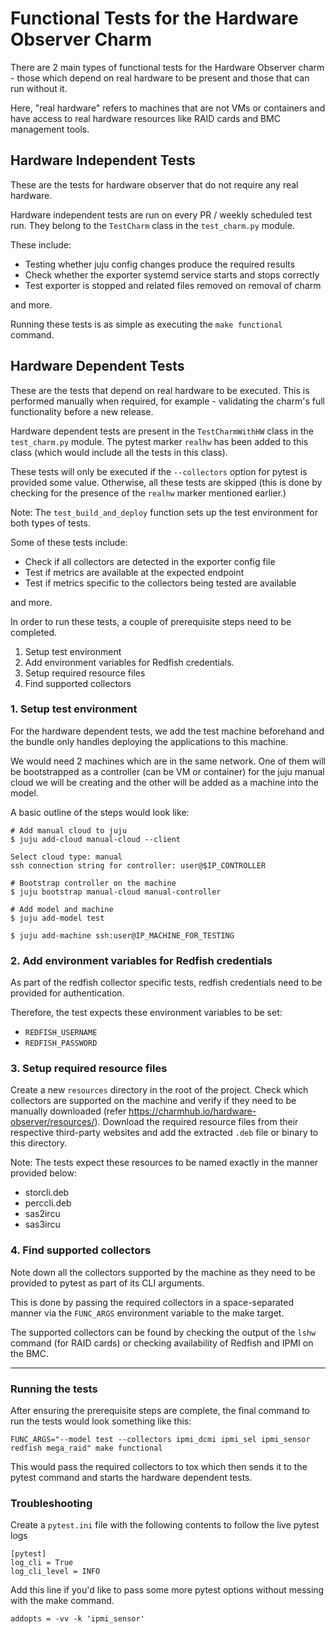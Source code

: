 # Functional Tests for the Hardware Observer Charm
There are 2 main types of functional tests for the Hardware Observer charm - those which depend on real hardware to be present and those that can run without it.

Here, "real hardware" refers to machines that are not VMs or containers and have access to real hardware resources like RAID cards and BMC management tools.

## Hardware Independent Tests
These are the tests for hardware observer that do not require any real hardware.

Hardware independent tests are run on every PR / weekly scheduled test run. They belong to the `TestCharm` class in the `test_charm.py` module.

These include:
* Testing whether juju config changes produce the required results
* Check whether the exporter systemd service starts and stops correctly
* Test exporter is stopped and related files removed on removal of charm

and more.

Running these tests is as simple as executing the `make functional` command.

## Hardware Dependent Tests
These are the tests that depend on real hardware to be executed. This is performed manually when required, for example - validating the charm's full functionality before a new release.

Hardware dependent tests are present in the `TestCharmWithHW` class in the `test_charm.py` module. The pytest marker `realhw` has been added to this class (which would include all the tests in this class).

These tests will only be executed if the `--collectors` option for pytest is provided some value. Otherwise, all these tests are skipped (this is done by checking for the presence of the `realhw` marker mentioned earlier.)

Note: The `test_build_and_deploy` function sets up the test environment for both types of tests.

Some of these tests include:
* Check if all collectors are detected in the exporter config file
* Test if metrics are available at the expected endpoint
* Test if metrics specific to the collectors being tested are available

and more.

In order to run these tests, a couple of prerequisite steps need to be completed.
1. Setup test environment
2. Add environment variables for Redfish credentials.
3. Setup required resource files
4. Find supported collectors

### 1. Setup test environment
For the hardware dependent tests, we add the test machine beforehand and the bundle only handles deploying the applications to this machine.

We would need 2 machines which are in the same network. One of them will be bootstrapped as a controller (can be VM or container) for the juju manual cloud we will be creating and the other will be added as a machine into the model.

A basic outline of the steps would look like:
```
# Add manual cloud to juju
$ juju add-cloud manual-cloud --client

Select cloud type: manual
ssh connection string for controller: user@$IP_CONTROLLER

# Bootstrap controller on the machine
$ juju bootstrap manual-cloud manual-controller

# Add model and machine
$ juju add-model test

$ juju add-machine ssh:user@IP_MACHINE_FOR_TESTING
```

### 2. Add environment variables for Redfish credentials
As part of the redfish collector specific tests, redfish credentials need to be provided for authentication.

Therefore, the test expects these environment variables to be set:
* `REDFISH_USERNAME`
* `REDFISH_PASSWORD`

### 3. Setup required resource files
Create a new `resources` directory in the root of the project.
Check which collectors are supported on the machine and verify if they need to be manually downloaded (refer https://charmhub.io/hardware-observer/resources/).
Download the required resource files from their respective third-party websites and add the extracted `.deb` file or binary to this directory.

Note: The tests expect these resources to be named exactly in the manner provided below:
* storcli.deb
* perccli.deb
* sas2ircu
* sas3ircu

### 4. Find supported collectors
Note down all the collectors supported by the machine as they need to be provided to pytest as part of its CLI arguments.

This is done by passing the required collectors in a space-separated manner via the `FUNC_ARGS` environment variable to the make target.

The supported collectors can be found by checking the output of the `lshw` command (for RAID cards) or checking availability of Redfish and IPMI on the BMC.

---

### Running the tests

After ensuring the prerequisite steps are complete, the final command to run the tests would look something like this:
```
FUNC_ARGS="--model test --collectors ipmi_dcmi ipmi_sel ipmi_sensor redfish mega_raid" make functional
```

This would pass the required collectors to tox which then sends it to the pytest command and starts the hardware dependent tests.

### Troubleshooting

Create a `pytest.ini` file with the following contents to follow the live pytest logs

```
[pytest]
log_cli = True
log_cli_level = INFO
```

Add this line if you'd like to pass some more pytest options without messing with the make command.
```
addopts = -vv -k 'ipmi_sensor'
```
